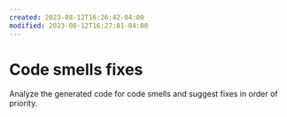 ```yaml
---
created: 2023-08-12T16:26:42-04:00
modified: 2023-08-12T16:27:01-04:00
---
```


# Code smells fixes

Analyze the generated code for code smells and suggest fixes in order of priority.
